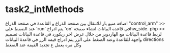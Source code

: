 # task2_intMethods
اضافة منيو بار للانتقال بين صفحة الذراع و القاعدة 
في صفحة الذراع "control_arm" >> عند الضفط على  'run' يتم ادراج 'on' في قاعدة البيانات
انشاء صفحةhw_side. php >> لربط قاعدة البيانات مع الهاردوير من خلال عرض اخر ريكورد في قاعدة البيانات
تصميم واجهة للقاعدة وعند الضغط على الزر يتم ادراج قيمه الزر في قاعدة البيانات directions وكل مره يعمل ع تجديد القيمة عند الضغط
